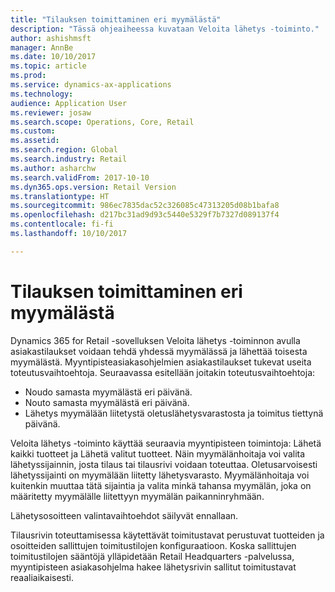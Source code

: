 ```yaml
---
title: "Tilauksen toimittaminen eri myymälästä"
description: "Tässä ohjeaiheessa kuvataan Veloita lähetys -toiminto."
author: ashishmsft
manager: AnnBe
ms.date: 10/10/2017
ms.topic: article
ms.prod: 
ms.service: dynamics-ax-applications
ms.technology: 
audience: Application User
ms.reviewer: josaw
ms.search.scope: Operations, Core, Retail
ms.custom: 
ms.assetid: 
ms.search.region: Global
ms.search.industry: Retail
ms.author: asharchw
ms.search.validFrom: 2017-10-10
ms.dyn365.ops.version: Retail Version
ms.translationtype: HT
ms.sourcegitcommit: 986ec7835dac52c326085c47313205d08b1bafa8
ms.openlocfilehash: d217bc31ad9d93c5440e5329f7b7327d089137f4
ms.contentlocale: fi-fi
ms.lasthandoff: 10/10/2017

---
```


# <a name="ship-an-order-from-a-different-store"></a>Tilauksen toimittaminen eri myymälästä

Dynamics 365 for Retail -sovelluksen Veloita lähetys -toiminnon avulla asiakastilaukset voidaan tehdä yhdessä myymälässä ja lähettää toisesta myymälästä. Myyntipisteasiakasohjelmien asiakastilaukset tukevat useita toteutusvaihtoehtoja. Seuraavassa esitellään joitakin toteutusvaihtoehtoja:
-   Noudo samasta myymälästä eri päivänä.
-   Nouto samasta myymälästä eri päivänä.
-   Lähetys myymälään liitetystä oletuslähetysvarastosta ja toimitus tiettynä päivänä.

Veloita lähetys -toiminto käyttää seuraavia myyntipisteen toimintoja: Lähetä kaikki tuotteet ja Lähetä valitut tuotteet. Näin myymälänhoitaja voi valita lähetyssijainnin, josta tilaus tai tilausrivi voidaan toteuttaa. Oletusarvoisesti lähetyssijainti on myymälään liitetty lähetysvarasto. Myymälänhoitaja voi kuitenkin muuttaa tätä sijaintia ja valita minkä tahansa myymälän, joka on määritetty myymälälle liitettyyn myymälän paikanninryhmään. 

Lähetysosoitteen valintavaihtoehdot säilyvät ennallaan. 

Tilausrivin toteuttamisessa käytettävät toimitustavat perustuvat tuotteiden ja osoitteiden sallittujen toimitustilojen konfiguraatioon. Koska sallittujen toimitustilojen sääntöjä ylläpidetään Retail Headquarters -palvelussa, myyntipisteen asiakasohjelma hakee lähetysrivin sallitut toimitustavat reaaliaikaisesti. 


